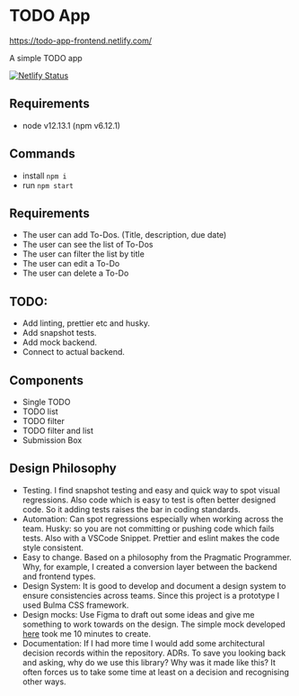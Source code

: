 # TODO App

https://todo-app-frontend.netlify.com/

A simple TODO app

[![Netlify Status](https://api.netlify.com/api/v1/badges/41febec5-e12d-414d-8887-b2972c66e39a/deploy-status)](https://app.netlify.com/sites/todo-app-frontend/deploys)

## Requirements
- node v12.13.1 (npm v6.12.1)


## Commands
- install `npm i`
- run `npm start`

## Requirements
- The user can add To-Dos. (Title, description, due date)
- The user can see the list of To-Dos
- The user can filter the list by title
- The user can edit a To-Do
- The user can delete a To-Do

## TODO: 
- Add linting, prettier etc and husky.
- Add snapshot tests.
- Add mock backend.
- Connect to actual backend.

## Components
- Single TODO
- TODO list
- TODO filter
- TODO filter and list
- Submission Box


## Design Philosophy
- Testing. I find snapshot testing and easy and quick way to spot visual regressions. Also code which is easy to test is often better designed code. So it adding tests raises the bar in coding standards. 
- Automation: Can spot regressions especially when working across the team. Husky: so you are not committing or pushing code which fails tests. Also with a VSCode Snippet. Prettier and eslint makes the code style consistent.
- Easy to change. Based on a philosophy from the Pragmatic Programmer. Why, for example, I created a conversion layer between the backend and frontend types. 
- Design System: It is good to develop and document a design system to ensure consistencies across teams. Since this project is a prototype I used Bulma CSS framework.
- Design mocks: Use Figma to draft out some ideas and give me something to work towards on the design. The simple mock developed [here](https://www.figma.com/file/MdpzCRojKHqawz7i9TTiwn/todo-app-frontend?node-id=0%3A1) took me 10 minutes to create. 
- Documentation: If I had more time I would add some architectural decision records within the repository. ADRs. To save you looking back and asking, why do we use this library? Why was it made like this? It often forces us to take some time at least on a decision and recognising other ways.